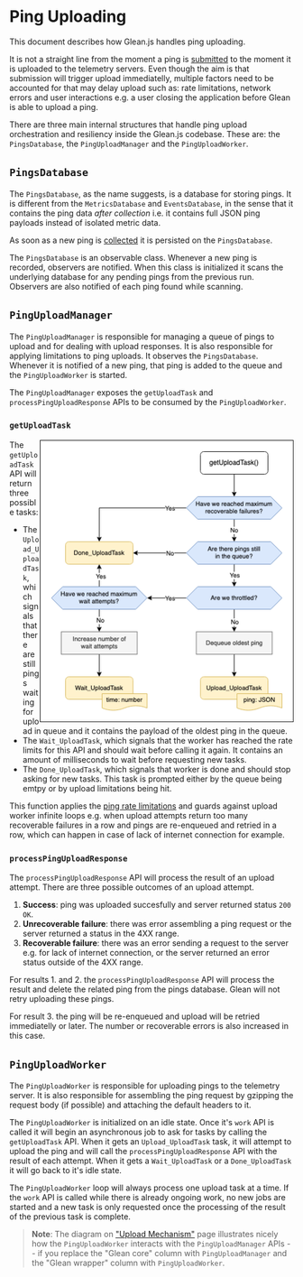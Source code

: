 # Ping Uploading

This document describes how Glean.js handles ping uploading.

It is not a straight line from the moment a ping is [submitted](https://mozilla.github.io/glean/book/reference/pings/index.html#submit)
to the moment it is uploaded to the telemetry servers. Even though the aim is that submission will
trigger upload immediatelly, multiple factors need to be accounted for that may delay upload such as:
rate limitations, network errors and user interactions e.g. a user closing the application before
Glean is able to upload a ping.

There are three main internal structures that handle ping upload orchestration and resiliency
inside the Glean.js codebase. These are: the `PingsDatabase`, the `PingUploadManager` and the
`PingUploadWorker`.

## `PingsDatabase`

The `PingsDatabase`, as the name suggests, is a database for storing pings. It is different from the
`MetricsDatabase` and `EventsDatabase`, in the sense that it contains the ping data _after collection_
i.e. it contains full JSON ping payloads instead of isolated metric data.

As soon as a new ping is [collected](https://mozilla.github.io/glean/book/appendix/glossary.html#submission)
it is persisted on the `PingsDatabase`.

The `PingsDatabase` is an observable class. Whenever a new ping is recorded, observers are notified.
When this class is initialized it scans the underlying database for any pending pings
from the previous run. Observers are also notified of each ping found while scanning.

## `PingUploadManager`

The `PingUploadManager` is responsible for managing a queue of pings to upload and for dealing with
upload responses. It is also responsible for applying limitations to ping uploads. It observes the
`PingsDatabase`. Whenever it is notified of a new ping, that ping is added to the queue and
the `PingUploadWorker` is started.

The `PingUploadManager` exposes the `getUploadTask` and `processPingUploadResponse` APIs
to be consumed by the `PingUploadWorker`.

### `getUploadTask`

<img align="right" width="450" height="500" src="../_assets/getUploadTask.png">

The `getUploadTask` API will return three possible tasks:

- The `Upload_UploadTask`, which signals that there are still pings waiting for upload in queue
  and it contains the payload of the oldest ping in the queue.
- The `Wait_UploadTask`, which signals that the worker has reached the rate limits for this API and should
  wait before calling it again. It contains an amount of milliseconds to wait before requesting new tasks.
- The `Done_UploadTask`, which signals that worker is done and should stop asking for new tasks.
This task is prompted either by the queue being emtpy or by upload limitations being hit.

This function applies the [ping rate limitations](https://mozilla.github.io/glean/book/user/pings/index.html?highlight=client_info#rate-limiting)
and guards against upload worker infinite loops e.g. when upload attempts return too many recoverable
failures in a row and pings are re-enqueued and retried in a row, which can happen in case of
lack of internet connection for example.

### `processPingUploadResponse`

The `processPingUploadResponse` API will process the result of an upload attempt. There are
three possible outcomes of an upload attempt.

1. **Success**: ping was uploaded succesfully and server returned status `200 OK`.
2. **Unrecoverable failure**: there was error assembling a ping request or the server returned a
status in the 4XX range.
3. **Recoverable failure**: there was an error sending a request to the server e.g. for lack of
internet connection, or the server returned an error status outside of the 4XX range.

For results 1. and 2. the `processPingUploadResponse` API will process the result
and delete the related ping from the pings database. Glean will not retry uploading these pings.

For result 3. the ping will be re-enqueued and upload will be retried immediatelly or later.
The number or recoverable errors is also increased in this case.

## `PingUploadWorker`

The `PingUploadWorker` is responsible for uploading pings to the telemetry server. It is
also responsible for assembling the ping request by gzipping the request body (if possible)
and attaching the default headers to it.

The `PingUploadWorker` is initialized on an idle state. Once it's `work` API is called it will begin an
asynchronous job to ask for tasks by calling the `getUploadTask` API. When it gets an `Upload_UploadTask`
task, it will attempt to upload the ping and will call the `processPingUploadResponse` API with the
result of each attempt. When it gets a `Wait_UploadTask` or a `Done_UploadTask` it will go back to
it's idle state.

The `PingUploadWorker` loop will always process one upload task at a time. If the `work` API is
called while there is already ongoing work, no new jobs are started and a new task is only requested
once the processing of the result of the previous task is complete.

> **Note**: The diagram on ["Upload Mechanism"](https://mozilla.github.io/glean/dev/core/internal/upload.html#upload-task-api) page
> illustrates nicely how the `PingUploadWorker` interacts with the `PingUploadManager` APIs --
> if you replace the "Glean core" column with `PingUploadManager` and the "Glean wrapper" column
> with `PingUploadWorker`.
